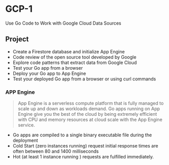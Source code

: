 # GCP-1
Use Go Code to Work with Google Cloud Data Sources

## Project 
- Create a Firestore database and initialize App Engine
- Code review of the open source tool developed by Google
- Explore code patterns that extract data from Google Cloud
- Test your Go app from a browser
- Deploy your Go app to App Engine
- Test your deployed Go app from a browser or using curl commands
 
### APP Engine
> App Engine is a serverless compute platform that is fully managed to scale up and down as workloads demand. Go apps running on App Engine give you the best of the cloud by being extremely efficient with CPU and memory resources at cloud scale with the App Engine service.

- Go apps are compiled to a single binary executable file during the deployment
- Cold Start (zero instances running) request initial response times are often between 80 and 1400 milliseconds
- Hot (at least 1 instance running ) requests are fulfilled immediately.
